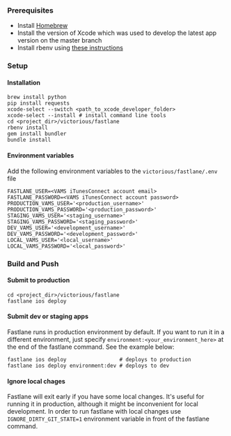### Prerequisites
- Install [Homebrew](http://brew.sh)
- Install the version of Xcode which was used to develop the latest app version on the master branch
- Install rbenv using [these instructions](http://www.startprogrammingnowbook.com/book/setup#uid10)

### Setup

#### Installation

```
brew install python
pip install requests
xcode-select --switch <path_to_xcode_developer_folder>
xcode-select --install # install command line tools
cd <project_dir>/victorious/fastlane
rbenv install
gem install bundler
bundle install
```

#### Environment variables

Add the following environment variables to the `victorious/fastlane/.env` file

```
FASTLANE_USER=<VAMS iTunesConnect account email>
FASTLANE_PASSWORD=<VAMS iTunesConnect account password>
PRODUCTION_VAMS_USER='<production_username>'
PRODUCTION_VAMS_PASSWORD='<production_password>'
STAGING_VAMS_USER='<staging_username>'
STAGING_VAMS_PASSWORD='<staging_password>'
DEV_VAMS_USER='<development_username>'
DEV_VAMS_PASSWORD='<development_password>'
LOCAL_VAMS_USER='<local_username>'
LOCAL_VAMS_PASSWORD='<local_password>'
```

### Build and Push

#### Submit to production

```
cd <project_dir>/victorious/fastlane
fastlane ios deploy
```

#### Submit dev or staging apps

Fastlane runs in production environment by default. If you want to run it in a different environment, just specify `environment:<your_environment_here>` at the end of the fastlane command. See the example below:

```
fastlane ios deploy                 # deploys to production
fastlane ios deploy environment:dev # deploys to dev
```

#### Ignore local chages

Fastlane will exit early if you have some local changes. It's useful for running it in production, although it might be inconvenient for local development. In order to run fastlane with local changes use `IGNORE_DIRTY_GIT_STATE=1` environment variable in front of the fastlane command.
